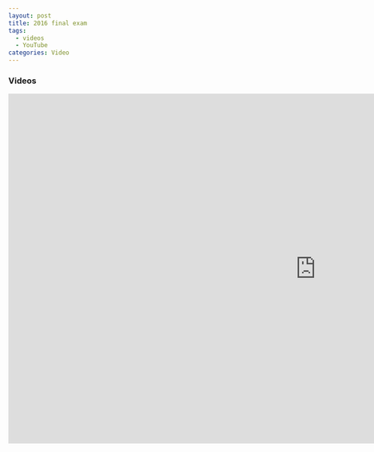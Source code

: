 ```yaml
---
layout: post
title: 2016 final exam
tags: 
  - videos
  - YouTube
categories: Video
---
```


### Videos

<iframe width="1230" height="701" src="https://www.youtube.com/embed/mip5FxtZy_c" frameborder="0" allow="accelerometer; autoplay; encrypted-media; gyroscope; picture-in-picture" allowfullscreen></iframe>
